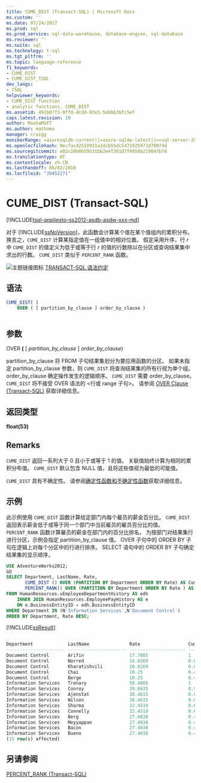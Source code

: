 ```yaml
---
title: CUME_DIST (Transact-SQL) | Microsoft Docs
ms.custom: ''
ms.date: 07/24/2017
ms.prod: sql
ms.prod_service: sql-data-warehouse, database-engine, sql-database
ms.reviewer: ''
ms.suite: sql
ms.technology: t-sql
ms.tgt_pltfrm: ''
ms.topic: language-reference
f1_keywords:
- CUME_DIST
- CUME_DIST_TSQL
dev_langs:
- TSQL
helpviewer_keywords:
- CUME_DIST function
- analytic functions, CUME_DIST
ms.assetid: 491b07f3-9ffd-4cdd-93e5-5abb636fc5ef
caps.latest.revision: 19
author: MashaMSFT
ms.author: mathoma
manager: craigg
monikerRange: =azuresqldb-current||=azure-sqldw-latest||>=sql-server-2016||=sqlallproducts-allversions||>=sql-server-linux-2017
ms.openlocfilehash: 0ecfac42510931a3dcb55dc5471925973d70074d
ms.sourcegitcommit: e02c28b0b59531bb2e4f361d7f4950b21904fb74
ms.translationtype: HT
ms.contentlocale: zh-CN
ms.lasthandoff: 08/02/2018
ms.locfileid: "39452271"
---
```

# <a name="cumedist-transact-sql"></a>CUME_DIST (Transact-SQL)
[!INCLUDE[tsql-appliesto-ss2012-asdb-asdw-xxx-md](../../includes/tsql-appliesto-ss2012-asdb-asdw-xxx-md.md)]

对于 [!INCLUDE[ssNoVersion](../../includes/ssnoversion-md.md)]，此函数会计算某个值在某个值组内的累积分布。 换言之，`CUME_DIST` 计算某指定值在一组值中的相对位置。 假定采用升序，行 *r* 中 `CUME_DIST` 的值定义为低于或等于行 *r* 的值的行数除以在分区或查询结果集中求出的行数。 `CUME_DIST` 类似于 `PERCENT_RANK` 函数。
  
![主题链接图标](../../database-engine/configure-windows/media/topic-link.gif "主题链接图标") [TRANSACT-SQL 语法约定](../../t-sql/language-elements/transact-sql-syntax-conventions-transact-sql.md)
  
## <a name="syntax"></a>语法  
  
```sql
CUME_DIST( )  
    OVER ( [ partition_by_clause ] order_by_clause )  
  
```  
  
## <a name="arguments"></a>参数  
OVER **(** [ *partition_by_clause* ] *order_by_clause*)  

partition_by_clause 将 FROM 子句结果集划分为要应用函数的分区。 如果未指定 partition_by_clause 参数，则 `CUME_DIST` 将查询结果集的所有行视为单个组。 order_by_clause 确定操作发生的逻辑顺序。 `CUME_DIST` 需要 order_by_clause。 `CUME_DIST` 将不接受 OVER 语法的 \<行或 range 子句>。 请参阅 [OVER Clause &#40;Transact-SQL&#41;](../../t-sql/queries/select-over-clause-transact-sql.md) 获取详细信息。
  
## <a name="return-types"></a>返回类型
**float(53)**
  
## <a name="remarks"></a>Remarks  
`CUME_DIST` 返回一系列大于 0 且小于或等于 1 的值。 关联值始终计算为相同的累积分布值。 `CUME_DIST` 默认包含 NULL 值，且将这些值视为最低的可能值。
  
`CUME_DIST` 具有不确定性。 请参阅[确定性函数和不确定性函数](../../relational-databases/user-defined-functions/deterministic-and-nondeterministic-functions.md)获取详细信息。
  
## <a name="examples"></a>示例  
此示例使用 `CUME_DIST` 函数计算给定部门内每个雇员的薪金百分比。 `CUME_DIST` 返回表示薪金低于或等于同一个部门中当前雇员的雇员百分比的值。 `PERCENT_RANK` 函数计算雇员的薪金在部门内的百分比排名。 为按部门对结果集行进行分区，示例会指定 partition_by_clause 值。 OVER 子句中的 ORDER BY 子句在逻辑上对每个分区中的行进行排序。 SELECT 语句中的 ORDER BY 子句确定结果集的显示顺序。
  
```sql
USE AdventureWorks2012;  
GO  
SELECT Department, LastName, Rate,   
       CUME_DIST () OVER (PARTITION BY Department ORDER BY Rate) AS CumeDist,   
       PERCENT_RANK() OVER (PARTITION BY Department ORDER BY Rate ) AS PctRank  
FROM HumanResources.vEmployeeDepartmentHistory AS edh  
    INNER JOIN HumanResources.EmployeePayHistory AS e    
    ON e.BusinessEntityID = edh.BusinessEntityID  
WHERE Department IN (N'Information Services',N'Document Control')   
ORDER BY Department, Rate DESC;  
```  
  
[!INCLUDE[ssResult](../../includes/ssresult-md.md)]
  
```sql
  
Department             LastName               Rate                  CumeDist               PctRank  
---------------------- ---------------------- --------------------- ---------------------- ----------------------  
Document Control       Arifin                 17.7885               1                      1  
Document Control       Norred                 16.8269               0.8                    0.5  
Document Control       Kharatishvili          16.8269               0.8                    0.5  
Document Control       Chai                   10.25                 0.4                    0  
Document Control       Berge                  10.25                 0.4                    0  
Information Services   Trenary                50.4808               1                      1  
Information Services   Conroy                 39.6635               0.9                    0.888888888888889  
Information Services   Ajenstat               38.4615               0.8                    0.666666666666667  
Information Services   Wilson                 38.4615               0.8                    0.666666666666667  
Information Services   Sharma                 32.4519               0.6                    0.444444444444444  
Information Services   Connelly               32.4519               0.6                    0.444444444444444  
Information Services   Berg                   27.4038               0.4                    0  
Information Services   Meyyappan              27.4038               0.4                    0  
Information Services   Bacon                  27.4038               0.4                    0  
Information Services   Bueno                  27.4038               0.4                    0  
(15 row(s) affected)  
```  
  
## <a name="see-also"></a>另请参阅
[PERCENT_RANK (Transact-SQL)](../../t-sql/functions/percent-rank-transact-sql.md)
  
  

